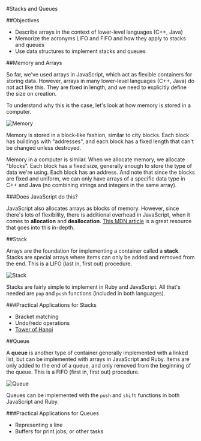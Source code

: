 #Stacks and Queues

##Objectives

* Describe arrays in the context of lower-level languages (C++, Java)
* Memorize the acronyms LIFO and FIFO and how they apply to stacks and queues
* Use data structures to implement stacks and queues

##Memory and Arrays

So far, we've used arrays in JavaScript, which act as flexible containers for storing data. However, arrays in many lower-level languages (C++, Java) do not act like this. They are fixed in length, and we need to explicitly define the size on creation.

To understand why this is the case, let's look at how memory is stored in a computer.

![Memory](http://www.bernstein-plus-sons.com/.dowling/Prog_Lang_Module/images/lots.jpg)

Memory is stored in a block-like fashion, similar to city blocks. Each block has buildings with "addresses", and each block has a fixed length that can't be changed unless destroyed.

Memory in a computer is similar. When we allocate memory, we allocate "blocks". Each block has a fixed size, generally enough to store the type of data we're using. Each block has an address. And note that since the blocks are fixed and uniform, we can only have arrays of a specific data type in C++ and Java (no combining strings and integers in the same array).

###Does JavaScript do this?

JavaScript also allocates arrays as blocks of memory. However, since there's lots of flexibility, there is additional overhead in JavaScript, when it comes to **allocation** and **deallocation**. [This MDN article](https://developer.mozilla.org/en-US/docs/Web/JavaScript/Memory_Management) is a great resource that goes into this in-depth.

##Stack

Arrays are the foundation for implementing a container called a **stack**. Stacks are special arrays where items can only be added and removed from the end. This is a LIFO (last in, first out) procedure.

![Stack](https://upload.wikimedia.org/wikipedia/commons/thumb/2/29/Data_stack.svg/2000px-Data_stack.svg.png)

Stacks are fairly simple to implement in Ruby and JavaScript. All that's needed are `pop` and `push` functions (included in both languages).

###Practical Applications for Stacks

* Bracket matching
* Undo/redo operations
* [Tower of Hanoi](https://en.wikipedia.org/wiki/Tower_of_Hanoi)

##Queue

A **queue** is another type of container generally implemented with a linked list, but can be implemented with arrays in JavaScript and Ruby. Items are only added to the end of a queue, and only removed from the beginning of the queue. This is a FIFO (first in, first out) procedure.

![Queue](https://upload.wikimedia.org/wikipedia/commons/thumb/5/52/Data_Queue.svg/300px-Data_Queue.svg.png)

Queues can be implemented with the `push` and `shift` functions in both JavaScript and Ruby.

###Practical Applications for Queues

* Representing a line
* Buffers for print jobs, or other tasks
